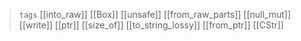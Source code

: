 


> `tags` [[into_raw]] [[Box]] [[unsafe]] [[from_raw_parts]] [[null_mut]] [[write]] [[ptr]] [[size_of]] [[to_string_lossy]] [[from_ptr]] [[CStr]]
